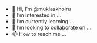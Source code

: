 - 👋 Hi, I’m @muklaskhoiru
- 👀 I’m interested in ...
- 🌱 I’m currently learning ...
- 💞️ I’m looking to collaborate on ...
- 📫 How to reach me ...

<!---
muklaskhoiru/muklaskhoiru is a ✨ special ✨ repository because its `README.md` (this file) appears on your GitHub profile.
You can click the Preview link to take a look at your changes.
--->
